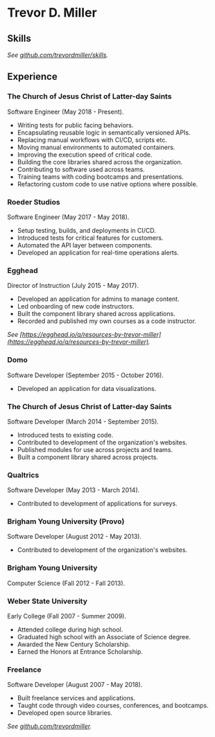 # Trevor D. Miller

## Skills

_See [github.com/trevordmiller/skills](https://github.com/trevordmiller/skills)._

## Experience

### The Church of Jesus Christ of Latter-day Saints

Software Engineer (May 2018 - Present).

- Writing tests for public facing behaviors.
- Encapsulating reusable logic in semantically versioned APIs.
- Replacing manual workflows with CI/CD, scripts etc.
- Moving manual environments to automated containers.
- Improving the execution speed of critical code.
- Building the core libraries shared across the organization.
- Contributing to software used across teams.
- Training teams with coding bootcamps and presentations.
- Refactoring custom code to use native options where possible.

### Roeder Studios

Software Engineer (May 2017 - May 2018).

- Setup testing, builds, and deployments in CI/CD.
- Introduced tests for critical features for customers.
- Automated the API layer between components.
- Developed an application for real-time operations alerts.

### Egghead

Director of Instruction (July 2015 - May 2017).

- Developed an application for admins to manage content.
- Led onboarding of new code instructors.
- Built the component library shared across applications.
- Recorded and published my own courses as a code instructor.

_See [https://egghead.io/q/resources-by-trevor-miller](https://egghead.io/q/resources-by-trevor-miller)._

### Domo

Software Developer (September 2015 - October 2016).

- Developed an application for data visualizations.

### The Church of Jesus Christ of Latter-day Saints

Software Developer (March 2014 - September 2015).

- Introduced tests to existing code.
- Contributed to development of the organization's websites.
- Published modules for use across projects and teams.
- Built a component library shared across projects.

### Qualtrics

Software Developer (May 2013 - March 2014).

- Contributed to development of applications for surveys.

### Brigham Young University (Provo)

Software Developer (August 2012 - May 2013).

- Contributed to development of the organization's websites.

### Brigham Young University

Computer Science (Fall 2012 - Fall 2013).

### Weber State University

Early College (Fall 2007 - Summer 2009).

- Attended college during high school.
- Graduated high school with an Associate of Science degree.
- Awarded the New Century Scholarship.
- Earned the Honors at Entrance Scholarship.

### Freelance

Software Developer (August 2007 - May 2018).

- Built freelance services and applications.
- Taught code through video courses, conferences, and bootcamps.
- Developed open source libraries.

_See [github.com/trevordmiller](https://github.com/trevordmiller)._
